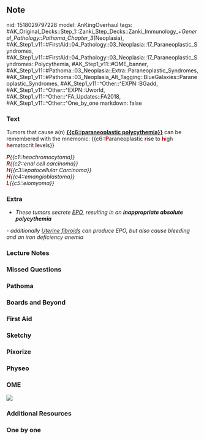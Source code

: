 ## Note
nid: 1518029797228
model: AnKingOverhaul
tags: #AK_Original_Decks::Step_1::Zanki_Step_Decks::Zanki_Immunology_+_General_Pathology::Pathoma_Chapter_3_(Neoplasia), #AK_Step1_v11::#FirstAid::04_Pathology::03_Neoplasia::17_Paraneoplastic_Syndromes, #AK_Step1_v11::#FirstAid::04_Pathology::03_Neoplasia::17_Paraneoplastic_Syndromes::Polycythemia, #AK_Step1_v11::#OME_banner, #AK_Step1_v11::#Pathoma::03_Neoplasia::Extra::Paraneoplastic_Syndromes, #AK_Step1_v11::#Pathoma::03_Neoplasia_Alt_Tagging::BlueGalaxies::Paraneoplastic_Syndromes, #AK_Step1_v11::^Other::^EXPN::BGadd, #AK_Step1_v11::^Other::^EXPN::Uworld, #AK_Step1_v11::^Other::^FA_Updates::FA2018, #AK_Step1_v11::^Other::^One_by_one
markdown: false

### Text
Tumors that cause a(n) <b><u>{{c6::paraneoplastic
polycythemia}}</u></b> can be remembered with the mnemonic:
{{c6::<b><font color="#AA0000">P</font></b>araneoplastic
<b><font color="#AA0000">r</font></b>ise to <b><font color=
"#AA0000">h</font></b>igh <b><font color=
"#AA0000">h</font></b>ematocrit <b><font color=
"#AA0000">l</font></b>evels}}
<div style="centerbox">
  <div class="mnemonics">
    <div>
      <div>
        <i><b><font color=
        "#AA0000">P</font></b>{{c1::heochromocytoma}}</i>
      </div>
      <div>
        <i><b><font color="#AA0000">R</font></b>{{c2::enal cell
        carcinoma}}</i>
      </div>
      <div>
        <i><b><font color="#AA0000">H</font></b>{{c3::epatocellular
        Carcinoma}}</i>
      </div>
      <div>
        <i><b><font color=
        "#AA0000">H</font></b>{{c4::emangioblastoma}}</i>
      </div>
      <div>
        <i><b><font color=
        "#AA0000">L</font></b>{{c5::eiomyoma}}</i>
      </div>
    </div>
  </div>
</div>

### Extra
- <i>These tumors secrete <u>EPO</u>, resulting in an</i>
<i><b>inappropriate absolute polycythemia</b></i>
<div>
  <i>- additionally <u>Uterine fibroids</u> can produce EPO, but
  also cause bleeding and an iron deficiency anemia</i>
</div>

### Lecture Notes


### Missed Questions


### Pathoma


### Boards and Beyond


### First Aid


### Sketchy


### Pixorize


### Physeo


### OME
<div class="ome-widget">
  <a href="https://onlinemeded.org?ref=anki"><img src=
  "_OME_AnkiFlashcards_General_3.png"></a>
</div>

### Additional Resources


### One by one

